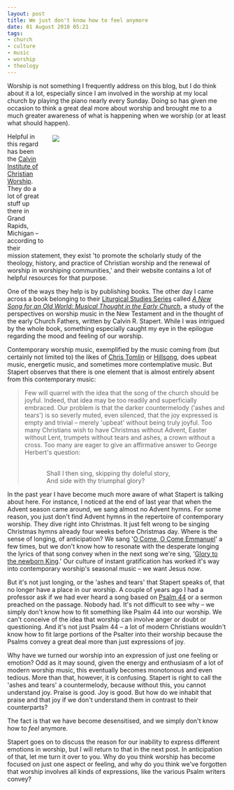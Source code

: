 ```yaml
---
layout: post
title: We just don't know how to feel anymore
date: 01 August 2010 05:21
tags:
- church
- culture
- music
- worship
- theology
---
```

<p>Worship is not something I frequently address on this blog, but I do think about it a lot, especially since I am involved in the worship at my local church by playing the piano nearly every Sunday. Doing so has given me occasion to think a great deal more about worship and brought me to a much greater awareness of what is happening when we worship (or at least what should happen).</p>
<div style="float: right; margin: 5px 1px 0px 20px; width: 400px; height: 267px;"><img src="https://dl.dropbox.com/u/3897986/Jake%20Blog%20Images/worshipband.jpg" /></div>
<p>Helpful in this regard has been the <a href="http://www.calvin.edu/worship/">Calvin Institute of Christian Worship</a>. They do a lot of great stuff up there in Grand Rapids, Michigan &ndash; according to their mission statement, they exist 'to promote the scholarly study of the theology, history, and practice of Christian worship and the renewal of worship in worshiping communities,' and their website contains a lot of helpful resources for that purpose.</p>
<p>One of the ways they help is by publishing books. The other day I came across a book belonging to their <a href="http://www.eerdmans.com/shop/product.asp?p_key=9780802832191#series">Liturgical Studies Series</a> called <em><a href="http://www.calvin.edu/worship/pub/new_song_old_world.php">A New Song for an Old World: Musical Thought in the Early Church</a></em>, a study of the perspectives on worship music in the New Testament and in the thought of the early Church Fathers, written by Calvin R. Stapert. While I was intrigued by the whole book, something especially caught my eye in the epilogue regarding the mood and feeling of our worship.</p>
<p>Contemporary worship music, exemplified by the music coming from (but certainly not limited to) the likes of <a href="http://en.wikipedia.org/wiki/Chris_Tomlin">Chris Tomlin</a> or <a href="http://en.wikipedia.org/wiki/Hillsong_Music">Hillsong</a>, does upbeat music, energetic music, and sometimes more contemplative music. But Stapert observes that there is one element that is almost entirely absent from this contemporary music:</p>
<blockquote>
Few will quarrel with the idea that the song of the church should be joyful. Indeed, that idea may be too readily and superficially embraced. Our problem is that the darker countermelody ('ashes and tears') is so severly muted, even silenced, that the joy expressed is empty and trivial &ndash; merely 'upbeat' without being truly joyful. Too many Christians wish to have Christmas without Advent, Easter without Lent, trumpets without tears and ashes, a crown without a cross. Too many are eager to give an affirmative answer to George Herbert's question:<br><br>

<p style="padding-left: 50px;">Shall I then sing, skipping thy doleful story,<br />
And side with thy triumphal glory?</p>
</blockquote>
<p>In the past year I have become much more aware of what Stapert is talking about here. For instance, I noticed at the end of last year that when the Advent season came around, we sang almost no Advent hymns. For some reason, you just don't find Advent hymns in the repertoire of contemporary worship. They dive right into Christmas. It just felt wrong to be singing Christmas hymns already four weeks before Christmas day. Where is the sense of longing, of anticipation? We sang '<a href="http://www.opc.org/hymn.html?hymn_num=147">O Come, O Come Emmanuel</a>' a few times, but we don't know how to resonate with the desperate longing the lyrics of that song convey when in the next song we're sing, '<a href="http://www.opc.org/hymn.html?hymn_num=168">Glory to the newborn King</a>.' Our culture of instant gratification has worked it's way into contemporary worship's seasonal music &ndash; we want Jesus <em>now</em>.</p>
<p>But it's not just longing, or the 'ashes and tears' that Stapert speaks of, that no longer have a place in our worship. A couple of years ago I had a professor ask if we had ever heard a song based on <a href="http://bible.logos.com/passage/NIV/Ps%2044#q=psalm%2044/0&amp;ref=Ps%2044%2Chi%3DPs%2044&amp;ver=NIV">Psalm 44</a> or a sermon preached on the passage. Nobody had. It's not difficult to see why &ndash; we simply don't know how to fit something like Psalm 44 into our worship. We can't conceive of the idea that worship can involve anger or doubt or questioning. And it's not just Psalm 44 &ndash; a lot of modern Christians wouldn't know how to fit large portions of the Psalter into their worship because the Psalms convey a great deal more than just expressions of joy.</p>
<p>Why have we turned our worship into an expression of just one feeling or emotion? Odd as it may sound, given the energy and enthusiasm of a lot of modern worship music, this eventually becomes monotonous and even tedious. More than that, however, it is confusing. Stapert is right to call the 'ashes and tears' a countermelody, because without this, you cannot understand joy. Praise is good. Joy is good. But how do we inhabit that praise and that joy if we don't understand them in contrast to their counterparts?</p>
<p>The fact is that we have become desensitised, and we simply don't know how to <em>feel</em> anymore.</p>

Stapert goes on to discuss the reason for our inability to express different emotions in worship, but I will return to that in the next post. In anticipation of that, let me turn it over to you. Why do you think worship has become focused on just one aspect or feeling, and why do you think we've forgotten that worship involves all kinds of expressions, like the various Psalm writers convey?
